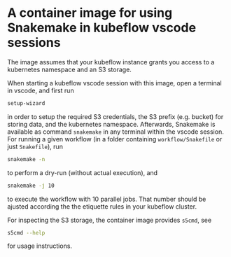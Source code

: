# A container image for using Snakemake in kubeflow vscode sessions

The image assumes that your kubeflow instance grants you access to a kubernetes namespace and an S3 storage.

When starting a kubeflow vscode session with this image, open a terminal in vscode, and first run

```bash
setup-wizard
```

in order to setup the required S3 credentials, the S3 prefix (e.g. bucket) for storing data, and the kubernetes namespace.
Afterwards, Snakemake is available as command `snakemake` in any terminal within the vscode session.
For running a given workflow (in a folder containing `workflow/Snakefile` or just `Snakefile`), run

```bash
snakemake -n
```

to perform a dry-run (without actual execution), and

```bash
snakemake -j 10
```

to execute the workflow with 10 parallel jobs.
That number should be ajusted according the the etiquette rules in your kubeflow cluster.

For inspecting the S3 storage, the container image provides ``s5cmd``, see

```bash
s5cmd --help
```

for usage instructions.